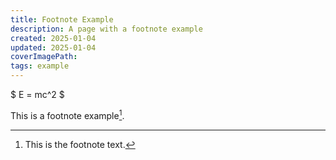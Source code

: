 ```yaml
---
title: Footnote Example
description: A page with a footnote example
created: 2025-01-04
updated: 2025-01-04
coverImagePath: 
tags: example
---
```


$ E = mc^2 $

This is a footnote example[^1].

[^1]: This is the footnote text.

